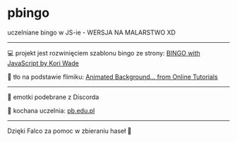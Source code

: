 # pbingo
uczelniane bingo w JS-ie - WERSJA NA MALARSTWO XD
___

💻 projekt jest rozwinięciem szablonu bingo ze strony: [BINGO with JavaScript by Kori Wade](https://codepen.io/koriwade/pen/BoOqGM)

🎨 tło na podstawie flimiku: [Animated Background... from Online Tutorials](https://www.youtube.com/watch?v=LTMNdqsFh9M)

___

👶 emotki podebrane z Discorda 

🥰 kochana uczelnia: [pb.edu.pl](https://pb.edu.pl/)

___

Dzięki Falco za pomoc w zbieraniu haseł 🦅
